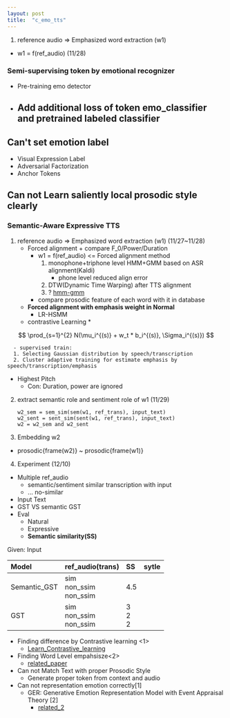 ```yaml
---
layout: post
title:  "c_emo_tts"
---
```


<script type="text/javascript"
        src="https://cdnjs.cloudflare.com/ajax/libs/mathjax/2.7.0/MathJax.js?config=TeX-AMS_CHTML"></script>


1. reference audio => Emphasized word extraction (w1)
  * w1 = f(ref_audio) (11/28)

### Semi-supervising token by emotional recognizer
- Pre-training emo detector
- Add additional loss of token emo_classifier and pretrained labeled classifier
  -

## Can't set emotion label
  - Visual Expression Label
  - Adversarial Factorization
  - Anchor Tokens

## Can not Learn saliently local prosodic style clearly

### Semantic-Aware Expressive TTS
1. reference audio => Emphasized word extraction (w1) (11/27~11/28)
   * Forced alignment + compare F_0/Power/Duration
     * w1 = f(ref_audio) <= Forced alignment method
       1. monophone+triphone level HMM+GMM based on ASR alignment(Kaldi)
          - phone level reduced align error
       2. DTW(Dynamic Time Warping) after TTS alignment
       3. ?
  [hmm-gmm](https://jonathan-hui.medium.com/speech-recognition-gmm-hmm-8bb5eff8b196)
     * compare prosodic feature of each word with it in database
   * **Forced alignment with emphasis weight in Normal**
     * LR-HSMM
   * contrastive Learning
     *


$$ \prod_{s=1}^{2} N(\mu_i^{(s)} + w_t * b_i^{(s)}, \Sigma_i^{(s)})   $$

      - supervised train:
      1. Selecting Gaussian distribution by speech/transcription
      2. Cluster adaptive training for estimate emphasis by speech/transcription/emphasis

   * Highest Pitch
      - Con: Duration, power are ignored

2. extract semantic role and sentiment role of w1 (11/29)

   `w2_sem = sem_sim(sem(w1, ref_trans), input_text)`  
   `w2_sent = sent_sim(sent(w1, ref_trans), input_text)`  
   `w2 = w2_sem and w2_sent`


3. Embedding w2
  - prosodic{frame(w2)} ~ prosodic{frame(w1)}

4. Experiment (12/10)
  - Multiple ref_audio
    - semantic/sentiment similar transcription with input
    - ...  no-similar
  - Input Text
  - GST VS semantic GST
  - Eval
    - Natural
    - Expressive
    - **Semantic similarity(SS)**

Given: Input

| Model     | ref_audio(trans)   | SS | sytle |
| :------------- | :------------|:--- |:--- |
| Semantic_GST   | sim<br>non_ssim<br>non_ssim<br>  | 4.5 | |
| GST   | sim<br>non_ssim<br>non_ssim      | 3<br>2<br>2 | |



  - Finding difference by Contrastive learning <1>
    - [Learn_Contrastive_learning](https://zhuanlan.zhihu.com/p/141141365https://zhuanlan.zhihu.com/p/141141365)
  - Finding Word Level empahsisze<2>
    - [related_paper](https://drive.google.com/file/d/0BwCq1DWnNN4NWlhuQ21kSzU1VTQ/view)
- Can not Match Text with proper Prosodic Style
  - Generate proper token from context and audio
- Can not representation emotion correctly[1]
  - GER: Generative Emotion Representation Model with Event Appraisal Theory [2]
    - [related_2](https://www.affective-science.org/pubs/2001/FBGross2001.pdf)
